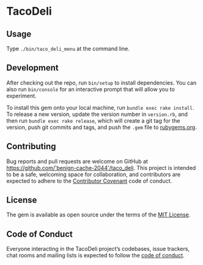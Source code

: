 # TacoDeli


## Usage

Type `./bin/taco_deli_menu` at the command line.

## Development

After checking out the repo, run `bin/setup` to install dependencies. You can also run `bin/console` for an interactive prompt that will allow you to experiment.

To install this gem onto your local machine, run `bundle exec rake install`. To release a new version, update the version number in `version.rb`, and then run `bundle exec rake release`, which will create a git tag for the version, push git commits and tags, and push the `.gem` file to [rubygems.org](https://rubygems.org).

## Contributing

Bug reports and pull requests are welcome on GitHub at https://github.com/'benign-cache-2044'/taco_deli. This project is intended to be a safe, welcoming space for collaboration, and contributors are expected to adhere to the [Contributor Covenant](http://contributor-covenant.org) code of conduct.

## License

The gem is available as open source under the terms of the [MIT License](https://opensource.org/licenses/MIT).

## Code of Conduct

Everyone interacting in the TacoDeli project’s codebases, issue trackers, chat rooms and mailing lists is expected to follow the [code of conduct](https://github.com/'benign-cache-2044'/taco_deli/blob/master/CODE_OF_CONDUCT.md).
